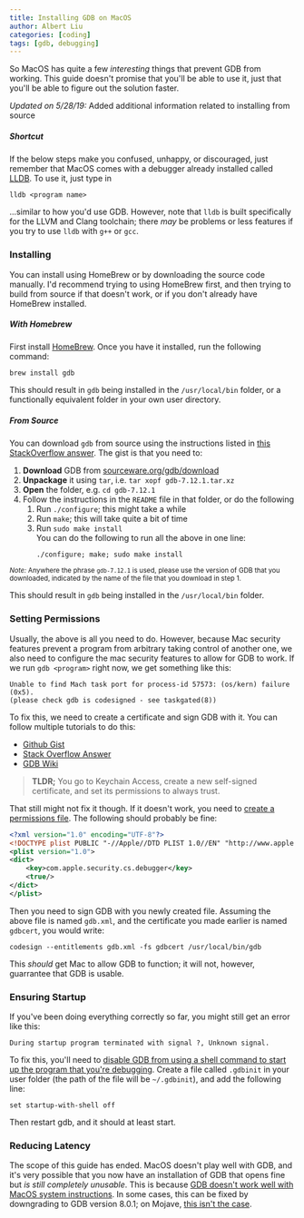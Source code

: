 ```yaml
---
title: Installing GDB on MacOS
author: Albert Liu
categories: [coding]
tags: [gdb, debugging]
---
```

So MacOS has quite a few *interesting* things that prevent GDB from working. This
guide doesn't promise that you'll be able to use it, just that you'll be able to figure
out the solution faster.

*Updated on 5/28/19:* Added additional information related to installing from source

##### Shortcut
If the below steps make you confused, unhappy, or discouraged, just remember that
MacOS comes with a debugger already installed called [LLDB][lldb-tutorial]. To
use it, just type in

```shell
lldb <program name>
```

...similar to how you'd use GDB. However, note that `lldb` is built specifically
for the LLVM and Clang toolchain; there *may* be problems or less features if
you try to use `lldb` with `g++` or `gcc`.

[lldb-tutorial]: https://lldb.llvm.org/tutorial.html

### Installing
You can install using HomeBrew or by downloading the source code manually. I'd
recommend trying to using HomeBrew first, and then trying to build from source if
that doesn't work, or if you don't already have HomeBrew installed.

##### With Homebrew
First install [HomeBrew][homebrew]. Once you have it installed, run the following
command:

```shell
brew install gdb
```

This should result in `gdb` being installed in the `/usr/local/bin` folder, or
a functionally equivalent folder in your own user directory.

[homebrew]: https://brew.sh/

##### From Source
You can download `gdb` from source using the instructions listed in
[this StackOverflow answer][install-gdb-high-sierra]. The gist is that you need to:

1. **Download** GDB from [sourceware.org/gdb/download][gdb-source-download]
2. **Unpackage** it using `tar`, i.e. `tar xopf gdb-7.12.1.tar.xz`
3. **Open** the folder, e.g. `cd gdb-7.12.1`
4. Follow the instructions in the `README` file in that folder, or do the following
   1. Run `./configure`; this might take a while
   2. Run `make`; this will take quite a bit of time
   3. Run `sudo make install`  
      You can do the following to run all the above in one line:
      ```shell
      ./configure; make; sudo make install
      ```

<small><i>Note:</i> Anywhere the phrase `gdb-7.12.1` is used, please use the
version of GDB that you downloaded, indicated by the name of the file that you
download in step 1.</small>

This should result in `gdb` being installed in the `/usr/local/bin` folder.

[gdb-source-download]: https://www.sourceware.org/gdb/download/
[install-gdb-high-sierra]: https://stackoverflow.com/a/41966074

### Setting Permissions
Usually, the above is all you need to do. However, because Mac security features prevent
a program from arbitrary taking control of another one, we also need to configure
the mac security features to allow for GDB to work. If we run `gdb <program>` right now,
we get something like this:

```
Unable to find Mach task port for process-id 57573: (os/kern) failure (0x5).
(please check gdb is codesigned - see taskgated(8))
```

To fix this, we need to create a certificate and sign GDB with it. You can follow
multiple tutorials to do this:

* [Github Gist](https://gist.github.com/hlissner/898b7dfc0a3b63824a70e15cd0180154)
* [Stack Overflow Answer](https://stackoverflow.com/questions/18423124/please-check-gdb-is-codesigned-see-taskgated8-how-to-get-gdb-installed-w)
* [GDB Wiki](https://sourceware.org/gdb/wiki/PermissionsDarwin)

> **TLDR;** You go to Keychain Access, create a new self-signed certificate, and set
> its permissions to always trust.

That still might not fix it though. If it doesn't work, you need to
[create a permissions file][perm-file]. The following should probably be fine:

[perm-file]: https://stackoverflow.com/questions/52699661/macos-mojave-how-to-achieve-codesign-to-enable-debugging-gdb

```xml
<?xml version="1.0" encoding="UTF-8"?>
<!DOCTYPE plist PUBLIC "-//Apple//DTD PLIST 1.0//EN" "http://www.apple.com/DTDs/PropertyList-1.0.dtd">
<plist version="1.0">
<dict>
    <key>com.apple.security.cs.debugger</key>
    <true/>
</dict>
</plist>
```

Then you need to sign GDB with you newly created file. Assuming the above file
is named `gdb.xml`, and the certificate you made earlier is named `gdbcert`, you would write:

```shell
codesign --entitlements gdb.xml -fs gdbcert /usr/local/bin/gdb
```

This *should* get Mac to allow GDB to function; it will not, however, guarrantee
that GDB is usable.

### Ensuring Startup
If you've been doing everything correctly so far, you might still get an error like this:

```
During startup program terminated with signal ?, Unknown signal.
```

To fix this, you'll need to [disable GDB from using a shell command to start up
the program that you're debugging][dis-gdb-shell]. Create a file called `.gdbinit` in your user
folder (the path of the file will be `~/.gdbinit`), and add the following line:

[dis-gdb-shell]: https://github.com/Homebrew/homebrew-core/issues/5912

```shell
set startup-with-shell off
```

Then restart gdb, and it should at least start.

### Reducing Latency
The scope of this guide has ended. MacOS doesn't play well with GDB, and it's very
possible that you now have an installation of GDB that opens fine but *is still
completely unusable*. This is because [GDB doesn't work well with MacOS system
instructions][gdb-unusable]. In some cases, this can be fixed by downgrading to
GDB version 8.0.1; on Mojave, [this isn't the case][gdb-mojave-bad].

[gdb-unusable]: https://github.com/Homebrew/homebrew-core/issues/34750
[gdb-mojave-bad]: https://sourceware.org/bugzilla/show_bug.cgi?id=23949

